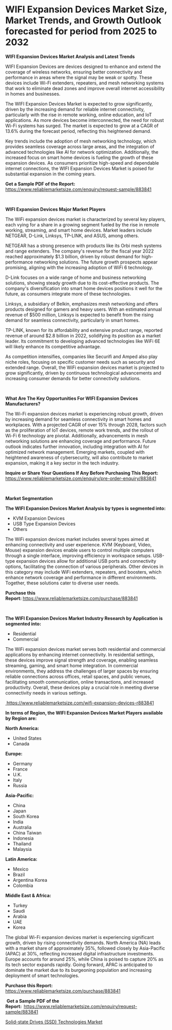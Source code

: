 <p><h1>WIFI Expansion Devices Market Size, Market Trends, and Growth Outlook forecasted for period from 2025 to 2032</h1></p><p><strong>WIFI Expansion Devices Market Analysis and Latest Trends</strong></p>
<p><p>WIFI Expansion Devices are devices designed to enhance and extend the coverage of wireless networks, ensuring better connectivity and performance in areas where the signal may be weak or spotty. These devices include Wi-Fi extenders, repeaters, and mesh networking systems that work to eliminate dead zones and improve overall internet accessibility in homes and businesses.</p><p>The WIFI Expansion Devices Market is expected to grow significantly, driven by the increasing demand for reliable internet connectivity, particularly with the rise in remote working, online education, and IoT applications. As more devices become interconnected, the need for robust Wi-Fi systems has surged. The market is expected to grow at a CAGR of 13.6% during the forecast period, reflecting this heightened demand.</p><p>Key trends include the adoption of mesh networking technology, which provides seamless coverage across large areas, and the integration of advanced technologies like AI for network optimization. Additionally, the increased focus on smart home devices is fueling the growth of these expansion devices. As consumers prioritize high-speed and dependable internet connections, the WIFI Expansion Devices Market is poised for substantial expansion in the coming years.</p></p>
<p><strong>Get a Sample PDF of the Report:&nbsp;</strong> <a href="https://www.reliablemarketsize.com/enquiry/request-sample/883841?utm_campaign=2289&utm_medium=2&utm_source=Github&utm_content=ia&utm_term=12022025&utm_id=wifi-expansion-devices">https://www.reliablemarketsize.com/enquiry/request-sample/883841</a></p>
<p>&nbsp;</p>
<p><strong>WIFI Expansion Devices Major Market Players</strong></p>
<p><p>The WiFi expansion devices market is characterized by several key players, each vying for a share in a growing segment fueled by the rise in remote working, streaming, and smart home devices. Market leaders include NETGEAR, D-Link, Linksys, TP-LINK, and ASUS, among others.</p><p>NETGEAR has a strong presence with products like its Orbi mesh systems and range extenders. The company's revenue for the fiscal year 2022 reached approximately $1.3 billion, driven by robust demand for high-performance networking solutions. The future growth prospects appear promising, aligning with the increasing adoption of WiFi 6 technology.</p><p>D-Link focuses on a wide range of home and business networking solutions, showing steady growth due to its cost-effective products. The company's diversification into smart home devices positions it well for the future, as consumers integrate more of these technologies.</p><p>Linksys, a subsidiary of Belkin, emphasizes mesh networking and offers products designed for gamers and heavy users. With an estimated annual revenue of $500 million, Linksys is expected to benefit from the rising demand for seamless connectivity, particularly in smart homes.</p><p>TP-LINK, known for its affordability and extensive product range, reported revenue of around $2.8 billion in 2022, solidifying its position as a market leader. Its commitment to developing advanced technologies like WiFi 6E will likely enhance its competitive advantage.</p><p>As competition intensifies, companies like Securifi and Amped also play niche roles, focusing on specific customer needs such as security and extended range. Overall, the WiFi expansion devices market is projected to grow significantly, driven by continuous technological advancements and increasing consumer demands for better connectivity solutions.</p></p>
<p>&nbsp;</p>
<p><strong>What Are The Key Opportunities For WIFI Expansion Devices Manufacturers?</strong></p>
<p><p>The Wi-Fi expansion devices market is experiencing robust growth, driven by increasing demand for seamless connectivity in smart homes and workplaces. With a projected CAGR of over 15% through 2028, factors such as the proliferation of IoT devices, remote work trends, and the rollout of Wi-Fi 6 technology are pivotal. Additionally, advancements in mesh networking solutions are enhancing coverage and performance. Future outlook indicates further innovation, including integration with AI for optimized network management. Emerging markets, coupled with heightened awareness of cybersecurity, will also contribute to market expansion, making it a key sector in the tech industry.</p></p>
<p><strong>Inquire or Share Your Questions If Any Before Purchasing This Report:</strong> <a href="https://www.reliablemarketsize.com/enquiry/pre-order-enquiry/883841?utm_campaign=2289&utm_medium=2&utm_source=Github&utm_content=ia&utm_term=12022025&utm_id=wifi-expansion-devices">https://www.reliablemarketsize.com/enquiry/pre-order-enquiry/883841</a></p>
<p>&nbsp;</p>
<p><strong>Market Segmentation</strong></p>
<p><strong>The WIFI Expansion Devices Market Analysis by types is segmented into:</strong></p>
<p><ul><li>KVM Expansion Devices</li><li>USB Type Expansion Devices</li><li>Others</li></ul></p>
<p><p>The WiFi expansion devices market includes several types aimed at enhancing connectivity and user experience. KVM (Keyboard, Video, Mouse) expansion devices enable users to control multiple computers through a single interface, improving efficiency in workspace setups. USB-type expansion devices allow for additional USB ports and connectivity options, facilitating the connection of various peripherals. Other devices in this category may include WiFi extenders, repeaters, and boosters, which enhance network coverage and performance in different environments. Together, these solutions cater to diverse user needs.</p></p>
<p><strong>Purchase this Report:&nbsp;</strong><a href="https://www.reliablemarketsize.com/purchase/883841?utm_campaign=2289&utm_medium=2&utm_source=Github&utm_content=ia&utm_term=12022025&utm_id=wifi-expansion-devices">https://www.reliablemarketsize.com/purchase/883841</a></p>
<p>&nbsp;</p>
<p><strong>The WIFI Expansion Devices Market Industry Research by Application is segmented into:</strong></p>
<p><ul><li>Residential</li><li>Commercial</li></ul></p>
<p><p>The WiFi expansion devices market serves both residential and commercial applications by enhancing internet connectivity. In residential settings, these devices improve signal strength and coverage, enabling seamless streaming, gaming, and smart home integration. In commercial environments, they address the challenges of larger spaces by ensuring reliable connections across offices, retail spaces, and public venues, facilitating smooth communication, online transactions, and increased productivity. Overall, these devices play a crucial role in meeting diverse connectivity needs in various settings.</p></p>
<p><a href="https://www.reliablemarketsize.com/wifi-expansion-devices-r883841?utm_campaign=2289&utm_medium=2&utm_source=Github&utm_content=ia&utm_term=12022025&utm_id=wifi-expansion-devices">&nbsp;https://www.reliablemarketsize.com/wifi-expansion-devices-r883841</a></p>
<p><strong>In terms of Region, the WIFI Expansion Devices Market Players available by Region are:</strong></p>
<p>
    <p> <strong> North America: </strong>
        <ul>
            <li>United States</li>
            <li>Canada</li>
        </ul>
        </p> 
    <p> <strong> Europe: </strong>
        <ul>
            <li>Germany</li>
            <li>France</li>
            <li>U.K.</li>
            <li>Italy</li>
            <li>Russia</li>
        </ul>
        </p> 
    <p> <strong> Asia-Pacific: </strong>
        <ul>
            <li>China</li>
            <li>Japan</li>
            <li>South Korea</li>
            <li>India</li>
            <li>Australia</li>
            <li>China Taiwan</li>
            <li>Indonesia</li>
            <li>Thailand</li>
            <li>Malaysia</li>
        </ul>
        </p> 
    <p> <strong> Latin America: </strong>
        <ul>
            <li>Mexico</li>
            <li>Brazil</li>
            <li>Argentina Korea</li>
            <li>Colombia</li>
        </ul>
        </p> 
    <p> <strong> Middle East & Africa: </strong>
        <ul>
            <li>Turkey</li>
            <li>Saudi</li>
            <li>Arabia</li>
            <li>UAE</li>
            <li>Korea</li>
        </ul>
    </p>
    </p>
<p><p>The global Wi-Fi expansion devices market is experiencing significant growth, driven by rising connectivity demands. North America (NA) leads with a market share of approximately 35%, followed closely by Asia-Pacific (APAC) at 30%, reflecting increased digital infrastructure investments. Europe accounts for around 25%, while China is poised to capture 20% as its tech sector expands rapidly. Going forward, APAC is anticipated to dominate the market due to its burgeoning population and increasing deployment of smart technologies.</p></p>
<p><strong>Purchase this Report: </strong><a href="https://www.reliablemarketsize.com/purchase/883841?utm_campaign=2289&utm_medium=2&utm_source=Github&utm_content=ia&utm_term=12022025&utm_id=wifi-expansion-devices">https://www.reliablemarketsize.com/purchase/883841</a></p>
<p>&nbsp;<strong>Get a Sample PDF of the Report:&nbsp;&nbsp;</strong><a href="https://www.reliablemarketsize.com/enquiry/request-sample/883841?utm_campaign=2289&utm_medium=2&utm_source=Github&utm_content=ia&utm_term=12022025&utm_id=wifi-expansion-devices">https://www.reliablemarketsize.com/enquiry/request-sample/883841</a></p>
<p><strong></strong></p>
<p><p><a href="https://github.com/shirleenfraker87/Market-Research-Report-List-1/blob/main/solid-state-drives-ssd-technologies-market.md?utm_campaign=2289&utm_medium=2&utm_source=Github&utm_content=ia&utm_term=12022025&utm_id=wifi-expansion-devices">Solid-state Drives (SSD) Technologies Market</a></p></p>